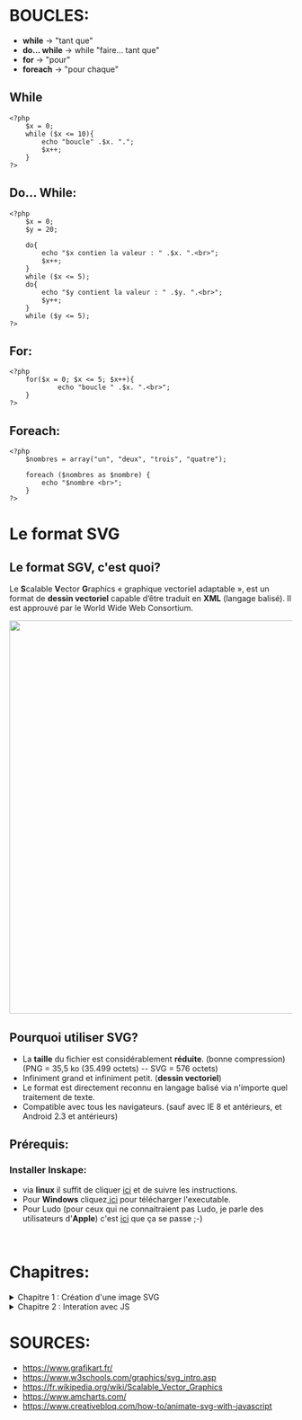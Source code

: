 # BOUCLES:
* **while** -> "tant que" 
* **do… while** -> while "faire… tant que"
* **for** -> "pour"
* **foreach** -> "pour chaque"

## While

```
<?php
    $x = 0;
    while ($x <= 10){
        echo "boucle" .$x. ".";
        $x++;
    }
?>
```
## Do… While:
```
<?php
    $x = 0;
    $y = 20;

    do{
        echo "$x contien la valeur : " .$x. ".<br>";
        $x++;
    }
    while ($x <= 5);
    do{
        echo "$y contient la valeur : " .$y. ".<br>";
        $y++;
    }
    while ($y <= 5);
?>
```
## For:
```
<?php
    for($x = 0; $x <= 5; $x++){
            echo "boucle " .$x. ".<br>";
    }
?>
```
## Foreach:
```
<?php
    $nombres = array("un", "deux", "trois", "quatre");
    
    foreach ($nombres as $nombre) {
        echo "$nombre <br>";
    }
?>
```















# Le format SVG


## Le format SGV, c'est quoi?

Le **S**calable  **V**ector  **G**raphics « graphique vectoriel adaptable », est un format de **dessin vectoriel** capable d’être traduit en **XML** (langage balisé). Il est approuvé par le World Wide Web Consortium.

<img src="https://upload.wikimedia.org/wikipedia/commons/c/c6/Bezier_forth_anim.gif" style="width: 700px;"/>

## Pourquoi utiliser SVG? ##

* La **taille** du fichier est considérablement **réduite**. (bonne compression) (PNG = 35,5 ko (35.499 octets) -- SVG = 576 octets)
* Infiniment grand et infiniment petit. (**dessin vectoriel**)
* Le format est directement reconnu en langage balisé via n'importe quel traitement de texte.
* Compatible avec tous les navigateurs. (sauf avec IE 8 et antérieurs, et Android 2.3 et antérieurs)

## Prérequis: ##

### Installer Inskape:

* via **linux** il suffit de cliquer <a href="apt://inkscape"> ici</a> et de suivre les instructions.
* Pour **Windows** cliquez<a href="https://inkscape.org/fr/release/0.92.3/windows/64-bit/exe/dl/" target="_blank"> ici</a> pour télécharger l'executable.
* Pour Ludo (pour ceux qui ne connaitraient pas Ludo, je parle des utilisateurs d'**Apple**) c'est <a href="" target="_blank">ici</a> que ça se passe ;-)

<br>

# Chapitres:

<details> 
  <summary>Chapitre 1 : Création d'une image SVG </summary>

## Comment ca marche?

Télécharger un fichier SVG sur le net, [vive google](www.google.fr), ou encore mieux en créer un avec un logociel de dessin vectoriel comme [Illustrator](www.adobe.com) (coûte une fortune) ou [Inskape](www.inskape.com) qui est plutôt sympa et surtout open source.

[<img src="p1.png" style="width: 700px;"/>](p1.png)

## L'interface Inskape:

Voici les outils dont vous aurez besoin pour effectuer ce tuto:

[<img src="interface-inkscape.png" style="width: 700px;"/>](interface-inkscape.png)

1. Selectionner et transformer des objets.
2. Créer des rectangles et des carrés.
3. Créer des cercles.
4. Créer des polygones.
5. Editer les couleurs et les contours des objets.

## Amusez-vous:

* Dessine un cercle, ajoute lui une couleur de fonds et une bordure.
* Dessine un carré.
* Un rectangle.
* Et un triangle.


[<img src="inkscape-formes.png" style="width: 700px;"/>](inkscape-formes.png)

## Optimiser le code:

Même si le code SVG est déjà tres bien optimisé à la base, il est possible de l'optimiser encore plus.
En fonction du logiciel utilisé pour générer le fichier, il y a généralement un **DOCTYPE** , des **annotations** et d'autres choses qui sont inutiles. Il existe des outils comme [SVGO](#) de Node JS. 

[<img src="p3.png" style="width: 700px;"/>](https://www.youtube.com/watch?v=iVzW3XuOm7E&feature=youtu.be)

## Prendre le controle avec CSS:

Pour l'exemple, j'ai créé un fichier SVG très simple, deux éléments: une ellipse bleue sous un rectangle vert, les deux ont un contours de 5 pixels noir.

<img src="p6.png" style="width: 700px;"/>

Si on devait refaire plus ou moins la même chose avec du html et du css, voilà comment on s'y prendrait:

<img src="p4.png" style="width: 700px;"/>

C'est maintenant qu'on va parler du code SVG et de ses balises natives.
Dans mon exemple, on retrouve ces balises: 

* **< xml >** : parametre xml (version, UTF-8, etc..)
* **< svg >** : parametre svg ( une sorte de HTML)
* **< g >** : représente la div qui contient tous les èlèments.
* **< ellipse >** : contient les formes de type ellipse.
* **< rect >** : contient les rectangles carrés etc. *logique* :-)
* **< path >** : Pour les formes complexes, la div s'appelle path.

<img src="p5.png" style="width: 700px;"/>

 *On reviendra sur les propriétés dans un instant.* 

Pour pouvoir modifier le css de chaque élément, il suffit de lui attribuer une class comme pour n'importe quelle balise HTML traditionnelle.

Comme ca, il ne reste plus qu'à ajouter ces class dans le css et s'amuser à modifier le style de chaque èlèment du dessin. 

Bien sûr, ca marche aussi avec du JS, c'est ce qu'on va voir maintenant.
</details>

<details> 
  <summary>Chapitre 2 : Interation avec JS </summary>

# Création d'une carte interactive.

[Voila le résultat](http://workshop.surikate.be/) et  [ici](https://github.com/geocani/SVG/tree/master/map) les fichier sources.

## Création de la carte:

* j'ai dessiné une carte de la Belgique, chaque forme (province) est dans un calque différent ( *Travailler avec les calques [calques](https://fr.flossmanuals.net/inkscape/layers/) et les nommer permet de créer une sorte de ```<div>``` pour chaque dessin, une chose de moins à faire lors de l'optimisation du code.* )

* Ensuite, j'ai commenté et optimisé le code en suppriment les meta inutile et en ajoutant des ID pour les sélectionner plus facilement:

[<img src="svg-opti.png" style="width: 700px;"/>](svg-opti.png)

## Intégration de l'image:

* Créer un document html
* Pour que ça soit plus propre, y ajouter des balises ```<html>```, ```<meta>``` et ```<body>``` ;-)
* Ajouter une ```<div class="map">``` qui contiendra la carte et la liste des provinces. Dedans, y ajouter deux div l'une en dessous de l'autre. ```<div class=".map__carte">``` et ```<div class="map__provinces">```. ( *[Pourquoi "__"? La methodologie BEM](https://blog.webnet.fr/methodologie-bem-bloc-element-modificateur/)* )


* Coller le code SVG de la carte entre les balises ```<div class=".map__carte">```
* Et dans ```<div class="map__provinces">``` créer une liste avec le nom de chaque province.
* Ajouter un identifiant à chaque province :

[<img src="liste-code.png" style="width: 700px;"/>](liste-code.png)

* Et peu de CSS:

[<img src="css-svg.png" style="width: 700px;"/>](css-svg.png)


## C'est la qu'on code vraiment.

### Ajout du JavaScript:

* Entre deux balises ```<script>``` :



</details>


# SOURCES:

* https://www.grafikart.fr/
* https://www.w3schools.com/graphics/svg_intro.asp
* https://fr.wikipedia.org/wiki/Scalable_Vector_Graphics
* https://www.amcharts.com/
* https://www.creativebloq.com/how-to/animate-svg-with-javascript


